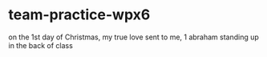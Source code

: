 # team-practice-wpx6

on the 1st day of Christmas, my true love sent to me, 1 abraham standing up in the back of class